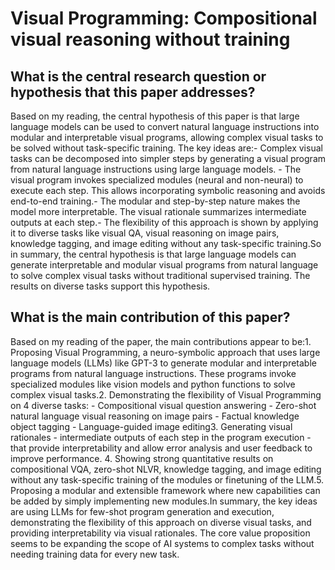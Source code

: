 # Visual Programming: Compositional visual reasoning without training

## What is the central research question or hypothesis that this paper addresses?

Based on my reading, the central hypothesis of this paper is that large language models can be used to convert natural language instructions into modular and interpretable visual programs, allowing complex visual tasks to be solved without task-specific training. The key ideas are:- Complex visual tasks can be decomposed into simpler steps by generating a visual program from natural language instructions using large language models. - The visual program invokes specialized modules (neural and non-neural) to execute each step. This allows incorporating symbolic reasoning and avoids end-to-end training.- The modular and step-by-step nature makes the model more interpretable. The visual rationale summarizes intermediate outputs at each step.- The flexibility of this approach is shown by applying it to diverse tasks like visual QA, visual reasoning on image pairs, knowledge tagging, and image editing without any task-specific training.So in summary, the central hypothesis is that large language models can generate interpretable and modular visual programs from natural language to solve complex visual tasks without traditional supervised training. The results on diverse tasks support this hypothesis.


## What is the main contribution of this paper?

Based on my reading of the paper, the main contributions appear to be:1. Proposing Visual Programming, a neuro-symbolic approach that uses large language models (LLMs) like GPT-3 to generate modular and interpretable programs from natural language instructions. These programs invoke specialized modules like vision models and python functions to solve complex visual tasks.2. Demonstrating the flexibility of Visual Programming on 4 diverse tasks:   - Compositional visual question answering   - Zero-shot natural language visual reasoning on image pairs   - Factual knowledge object tagging   - Language-guided image editing3. Generating visual rationales - intermediate outputs of each step in the program execution - that provide interpretability and allow error analysis and user feedback to improve performance. 4. Showing strong quantitative results on compositional VQA, zero-shot NLVR, knowledge tagging, and image editing without any task-specific training of the modules or finetuning of the LLM.5. Proposing a modular and extensible framework where new capabilities can be added by simply implementing new modules.In summary, the key ideas are using LLMs for few-shot program generation and execution, demonstrating the flexibility of this approach on diverse visual tasks, and providing interpretability via visual rationales. The core value proposition seems to be expanding the scope of AI systems to complex tasks without needing training data for every new task.
